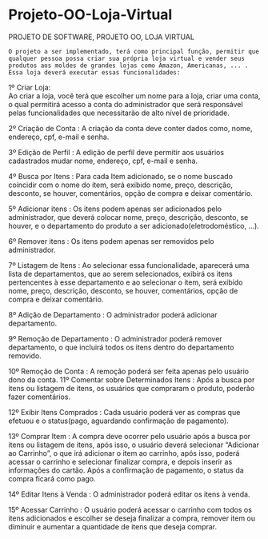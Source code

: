 # Projeto-OO-Loja-Virtual
PROJETO DE SOFTWARE, 
PROJETO OO, 
LOJA VIRTUAL

	O projeto a ser implementado, terá como principal função, permitir que qualquer pessoa possa criar sua própria loja virtual e vender seus produtos aos moldes de grandes lojas como Amazon, Americanas, ... . Essa loja deverá executar essas funcionalidades:

1º Criar Loja:	
	Ao criar a loja, você terá que escolher um nome para a loja, criar uma conta, o qual permitirá acesso a conta do administrador que será responsável pelas funcionalidades que necessitarão de alto nível de prioridade. 

2º Criação de Conta : 
	A criação da conta deve conter dados como, nome, endereço, cpf, e-mail e senha.

3º Edição de Perfil : 
	A edição de perfil deve permitir aos usuários cadastrados mudar nome, endereço, cpf, e-mail e senha.

4º Busca por Itens : 
	Para cada Item adicionado, se o nome buscado coincidir com o nome do item, será exibido nome, preço, descrição, desconto, se houver, comentários, opção de compra e deixar comentário.

5º Adicionar itens : 
	Os itens podem apenas ser adicionados pelo administrador, que deverá colocar nome, preço, descrição, desconto, se houver, e o departamento do produto a ser adicionado(eletrodoméstico, ...).
	
6º Remover itens : 
	Os itens podem apenas ser removidos pelo administrador.

7º Listagem de Itens : 
	Ao selecionar essa funcionalidade, aparecerá uma lista de departamentos, que ao serem selecionados, exibirá os itens pertencentes à esse departamento e ao selecionar o item, será exibido nome, preço, descrição, desconto, se houver, comentários, opção de compra e deixar comentário.

8º Adição de Departamento : 
	O administrador poderá adicionar departamento.

9º Remoção de Departamento : 
	O administrador poderá remover departamento, o que incluirá todos os itens dentro do departamento removido.

10º Remoção de Conta : 
	A remoção poderá ser feita apenas pelo usuário dono da conta.
11º Comentar sobre Determinados Itens : 
	Após a busca por itens ou listagem de itens, os usuários que compraram o produto, poderão fazer comentários.

12º Exibir Itens Comprados : 
	Cada usuário poderá ver as compras que efetuou e o status(pago, aguardando confirmação de pagamento).

13º Comprar Item : 
	A compra deve ocorrer pelo usuário após a busca por itens ou listagem de itens, após isso, o usuário deverá selecionar “Adicionar ao Carrinho”, o que irá adicionar o item ao carrinho, após isso, poderá acessar o carrinho e selecionar finalizar compra, e depois inserir as informações do cartão. Após a confirmação de pagamento, o status da compra ficará como pago.
	
14º Editar Itens à Venda :
	O administrador poderá editar os itens à venda.
	
15º Acessar Carrinho :
	O usuário poderá acessar o carrinho com todos os itens adicionados e escolher se deseja finalizar a compra, remover item ou diminuir e aumentar a quantidade de itens que deseja comprar.
